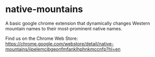 # native-mountains
A basic google chrome extension that dynamically changes Western mountain names to their most-prominent native names.

Find us on the Chrome Web Store: https://chrome.google.com/webstore/detail/native-mountains/iipelemcibgeonfmfanklhphnkmccnfp?hl=en
